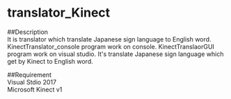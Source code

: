 # translator_Kinect
##Description  
It is translator which translate Japanese sign language to English word.
KinectTranslator_console program work on console.
KinectTranslaorGUI program work on visual studio.
It's translate Japanese sign language which get by Kinect to English word.

##Requirement  
Visual Stdio 2017   
Microsoft Kinect v1
